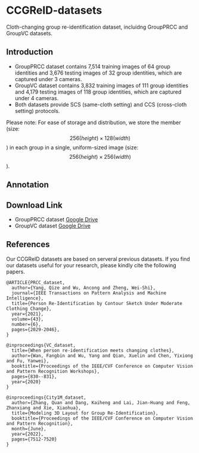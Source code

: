 # CCGReID-datasets
Cloth-changing group re-identification dataset, incluidng GroupPRCC and GroupVC datasets.



## Introduction

* GroupPRCC dataset contains 7,514 training images of 64 group identities and 3,676 testing images of 32 group identities, which are captured under 3 cameras.
* GroupVC dataset contains 3,832 training images of 111 group identities and 4,179 testing images of 118 group identities, which are captured under 4 cameras.
* Both datasets provide SCS (same-cloth setting) and CCS (cross-cloth setting) protocols.

Please note: For ease of storage and distribution, we store the member (size: $$256(height)\times128(width)$$) in each group in a single, uniform-sized image (size: $$256(height)\times256(width)$$).

## Annotation

## Download Link
* GroupPRCC dataset [Google Drive](https://drive.google.com/file/d/1m4O_G3Bdl9IBEYsLCJJnwLQLS8t3CtSR/view?usp=drive_link)
* GroupVC dataset [Google Drive](https://drive.google.com/file/d/1f0YFpND6iQkENabiD0-DR0LQQSp2HRxA/view?usp=drive_link)

## References
Our CCGReID datasets are based on serveral previous datasets. If you find our datasets useful for your research, please kindly cite the following papers.
```
@ARTICLE{PRCC_dataset,
  author={Yang, Qize and Wu, Ancong and Zheng, Wei-Shi},
  journal={IEEE Transactions on Pattern Analysis and Machine Intelligence}, 
  title={Person Re-Identification by Contour Sketch Under Moderate Clothing Change}, 
  year={2021},
  volume={43},
  number={6},
  pages={2029-2046},
}

@inproceedings{VC_dataset,
  title={When person re-identification meets changing clothes},
  author={Wan, Fangbin and Wu, Yang and Qian, Xuelin and Chen, Yixiong and Fu, Yanwei},
  booktitle={Proceedings of the IEEE/CVF Conference on Computer Vision and Pattern Recognition Workshops},
  pages={830--831},
  year={2020}
}

@inproceedings{City1M_dataset,
  author={Zhang, Quan and Dang, Kaiheng and Lai, Jian-Huang and Feng, Zhanxiang and Xie, Xiaohua},
  title={Modeling 3D Layout for Group Re-Identification},
  booktitle={Proceedings of the IEEE/CVF Conference on Computer Vision and Pattern Recognition},
  month={June},
  year={2022},
  pages={7512-7520}
}
```

